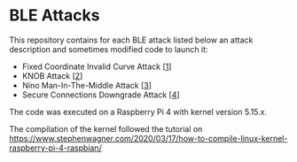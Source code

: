 # BLE Attacks

This repository contains for each BLE attack listed below an attack description and sometimes modified code to launch it:
* Fixed Coordinate Invalid Curve Attack [[1]]
* KNOB Attack [[2]]
* Nino Man-In-The-Middle Attack [[3]]
* Secure Connections Downgrade Attack [[4]]

The code was executed on a Raspberry Pi 4 with kernel version 5.15.x.

The compilation of the kernel followed the tutorial on https://www.stephenwagner.com/2020/03/17/how-to-compile-linux-kernel-raspberry-pi-4-raspbian/

[1]: https://eprint.iacr.org/2019/1043.pdf
[2]: https://dl.acm.org/doi/pdf/10.1145/3394497
[3]: https://ieeexplore.ieee.org/stamp/stamp.jsp?tp=&arnumber=4401672
[4]: https://ieeexplore.ieee.org/stamp/stamp.jsp?tp=&arnumber=9152758

